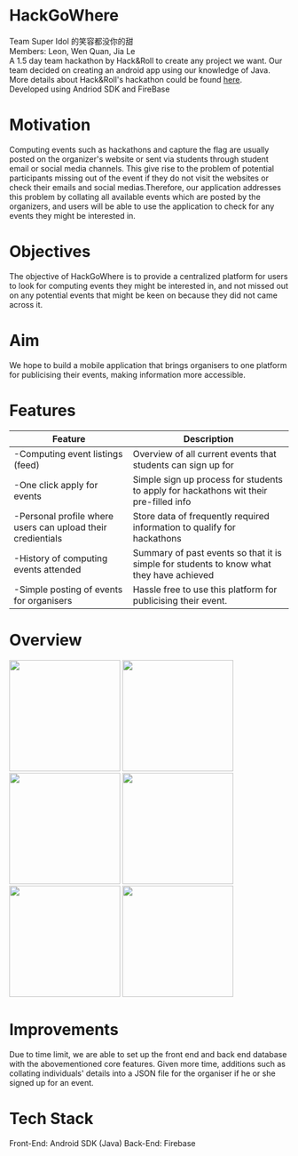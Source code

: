 # HackGoWhere
Team Super Idol 的笑容都没你的甜<br>
Members: Leon, Wen Quan, Jia Le<br>
A 1.5 day team hackathon by Hack&Roll to create any project we want. Our team decided on creating an android app using our knowledge of Java.<br>
More details about Hack&Roll's hackathon could be found [here](https://hacknroll.nushackers.org/). <br>
Developed using Andriod SDK and FireBase <br>

# Motivation
Computing events such as hackathons and capture the flag are usually posted on the organizer's website or sent via students through student email or social media channels. This give rise to the problem of potential participants missing out of the event if they do not visit the websites or check their emails and social medias.Therefore, our application addresses this problem by collating all available events which are posted by the organizers, and users will be able to use the application to check for any events they might be interested in.

# Objectives
The objective of HackGoWhere is to provide a centralized platform for users to look for computing events they might be interested in, and not missed out on any potential events that might be keen on because they did not came across it.

# Aim
We hope to build a mobile application that brings organisers to one platform for publicising their events, making information more accessible.

# Features
Feature | Description
------------ | -------------
-Computing event listings (feed) | Overview of all current events that students can sign up for
-One click apply for events | Simple sign up process for students to apply for hackathons wit their pre-filled info 
-Personal profile where users can upload their credientials | Store data of frequently required information to qualify for hackathons
-History of computing events attended | Summary of past events so that it is simple for students to know what they have achieved
-Simple posting of events for organisers | Hassle free to use this platform for publicising their event.

# Overview
<p float="left">
<img src="https://user-images.githubusercontent.com/77206005/148629590-b4679bf1-fa7c-4651-986f-e697be5ce1c6.jpeg" width="200">
<img src="https://user-images.githubusercontent.com/77206005/148629593-c01cbce2-a6fa-4385-bc81-ae5d91ca651c.jpeg" width="200">
<img src="https://user-images.githubusercontent.com/77206005/148629555-19d51888-1d4c-4a3e-801d-900fd383f369.png"  width="200">
<img src="https://user-images.githubusercontent.com/77206005/148629601-9821dac5-baa9-4277-ba8d-4f6d9491639d.jpeg"  width="200">
<img src="https://user-images.githubusercontent.com/77206005/148629562-77f62059-5a5f-4535-8d82-3614f9ab86e0.png"  width="200">
<img src="https://user-images.githubusercontent.com/77206005/148629627-6c240038-a816-4521-b59b-9204e9735199.jpeg"  width="200">


# Improvements
Due to time limit, we are able to set up the front end and back end database with the abovementioned core features. Given more time, additions such as collating individuals' details into a JSON file for the organiser if he or she signed up for an event.

# Tech Stack
Front-End: Android SDK (Java)
Back-End: Firebase



